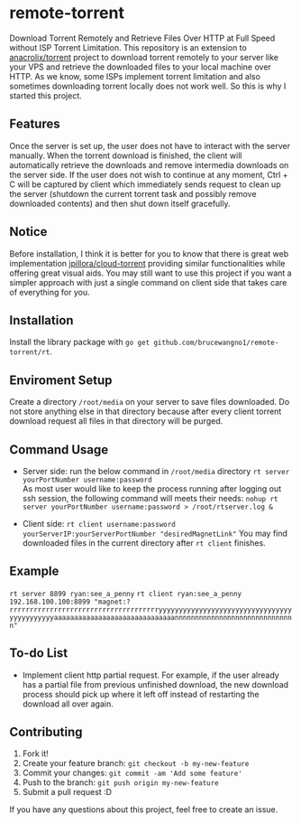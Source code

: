 # remote-torrent

Download Torrent Remotely and Retrieve Files Over HTTP at Full Speed without ISP Torrent Limitation.
This repository is an extension to [anacrolix/torrent](https://github.com/anacrolix/torrent) project to download torrent remotely to your server like your VPS and retrieve the downloaded files to your local machine over HTTP. As we know, some ISPs implement torrent limitation and also sometimes downloading torrent locally does not work well. So this is why I started this project.

## Features
Once the server is set up, the user does not have to interact with the server manually. When the torrent download is finished, the client will automatically retrieve the downloads and remove intermedia downloads on the server side.
If the user does not wish to continue at any moment, Ctrl + C will be captured by client which immediately sends request to clean up the server (shutdown the current torrent task and possibly remove downloaded contents) and then shut down itself gracefully.

## Notice
Before installation, I think it is better for you to know that there is great web implementation [jpillora/cloud-torrent](https://github.com/jpillora/cloud-torrent) providing similar functionalities while offering great visual aids. You may still want to use this project if you want a simpler approach with just a single command on client side that takes care of everything for you.

## Installation

Install the library package with `go get github.com/brucewangno1/remote-torrent/rt`.

## Enviroment Setup

Create a directory `/root/media` on your server to save files downloaded. Do not store anything else in that directory because after every client torrent download request all files in that directory will be purged.

## Command Usage

- Server side: run the below command in `/root/media` directory
`rt server yourPortNumber username:password`  
As most user would like to keep the process running after logging out ssh session, the following command will meets their needs:
`nohup rt server yourPortNumber username:password > /root/rtserver.log &`

- Client side: `rt client username:password yourServerIP:yourServerPortNumber "desiredMagnetLink"`
You may find downloaded files in the current directory after `rt client` finishes.

## Example
`rt server 8899 ryan:see_a_penny`
`rt client ryan:see_a_penny 192.168.100.100:8899 "magnet:?rrrrrrrrrrrrrrrrrrrrrrrrrrrrrrrrrrrrryyyyyyyyyyyyyyyyyyyyyyyyyyyyyyyyyyyyyyyyyyyyaaaaaaaaaaaaaaaaaaaaaaaaaaaaaannnnnnnnnnnnnnnnnnnnnnnnnnnnnn"`

## To-do List

- Implement client http partial request. For example, if the user already has a partial file from previous unfinished download, the new download process should pick up where it left off instead of restarting the download all over again.

## Contributing

1. Fork it!
2. Create your feature branch: `git checkout -b my-new-feature`
3. Commit your changes: `git commit -am 'Add some feature'`
4. Push to the branch: `git push origin my-new-feature`
5. Submit a pull request :D

If you have any questions about this project, feel free to create an issue.
